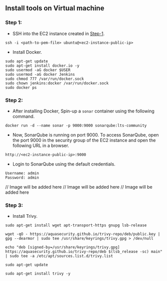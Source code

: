 ## Install tools on Virtual machine

### Step 1:
- SSH into the EC2 instance created in [Step-1](./Steps/step-1.md).
```
ssh -i <path-to-pem-file> ubuntu@<ec2-instance-public-ip>
```

- Install Docker.
```
sudo apt-get update
sudo apt-get install docker.io -y
sudo usermod -aG docker $USER
sudo usermod -aG docker Jenkins
sudo chmod 777 /var/run/docker.sock
sudo chown jenkins:docker /var/run/docker.sock
sudo docker ps
```

### Step 2:
- After installing Docker, Spin-up a `sonar` container using the following command.
```
docker run -d --name sonar -p 9000:9000 sonarqube:lts-community
```

- Now, SonarQube is running on port 9000. To access SonarQube, open the port 9000 in the security group of the EC2 instance and open the following URL in a browser.
```
http://<ec2-instance-public-ip>:9000
```

- Login to SonarQube using the default credentials.
```
Username: admin
Password: admin
```

// Image will be added here
// Image will be added here
// Image will be added here

### Step 3:
- Install Trivy.
```
sudo apt-get install wget apt-transport-https gnupg lsb-release

wget -qO - https://aquasecurity.github.io/trivy-repo/deb/public.key | gpg --dearmor | sudo tee /usr/share/keyrings/trivy.gpg > /dev/null

echo "deb [signed-by=/usr/share/keyrings/trivy.gpg] https://aquasecurity.github.io/trivy-repo/deb $(lsb_release -sc) main" | sudo tee -a /etc/apt/sources.list.d/trivy.list

sudo apt-get update

sudo apt-get install trivy -y
```



